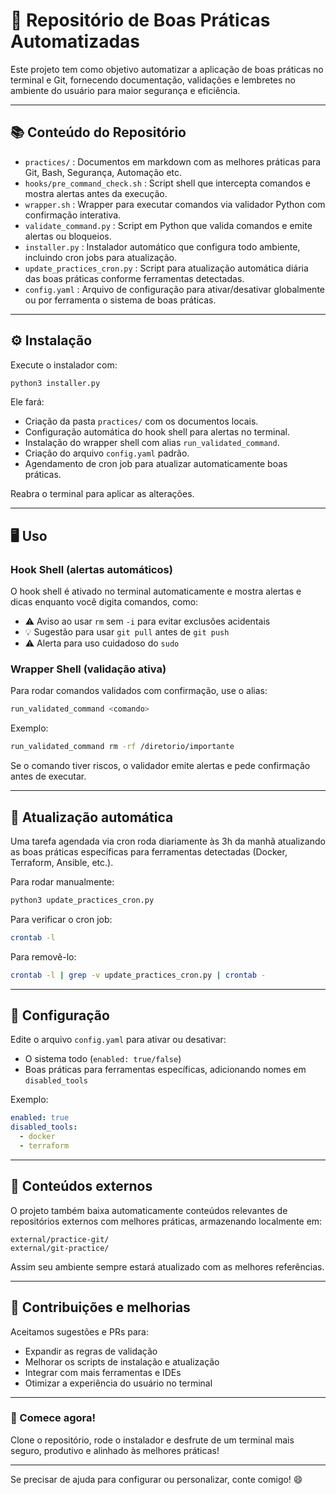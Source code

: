 # 🚀 Repositório de Boas Práticas Automatizadas

Este projeto tem como objetivo automatizar a aplicação de boas práticas no terminal e Git, fornecendo documentação, validações e lembretes no ambiente do usuário para maior segurança e eficiência.

---

## 📚 Conteúdo do Repositório

- `practices/` : Documentos em markdown com as melhores práticas para Git, Bash, Segurança, Automação etc.  
- `hooks/pre_command_check.sh` : Script shell que intercepta comandos e mostra alertas antes da execução.  
- `wrapper.sh` : Wrapper para executar comandos via validador Python com confirmação interativa.  
- `validate_command.py` : Script em Python que valida comandos e emite alertas ou bloqueios.  
- `installer.py` : Instalador automático que configura todo ambiente, incluindo cron jobs para atualização.  
- `update_practices_cron.py` : Script para atualização automática diária das boas práticas conforme ferramentas detectadas.  
- `config.yaml` : Arquivo de configuração para ativar/desativar globalmente ou por ferramenta o sistema de boas práticas.

---

## ⚙️ Instalação

Execute o instalador com:

```bash
python3 installer.py
```

Ele fará:

- Criação da pasta `practices/` com os documentos locais.  
- Configuração automática do hook shell para alertas no terminal.  
- Instalação do wrapper shell com alias `run_validated_command`.  
- Criação do arquivo `config.yaml` padrão.  
- Agendamento de cron job para atualizar automaticamente boas práticas.

Reabra o terminal para aplicar as alterações.

---

## 🖥️ Uso

### Hook Shell (alertas automáticos)

O hook shell é ativado no terminal automaticamente e mostra alertas e dicas enquanto você digita comandos, como:

- ⚠️ Aviso ao usar `rm` sem `-i` para evitar exclusões acidentais  
- 💡 Sugestão para usar `git pull` antes de `git push`  
- ⚠️ Alerta para uso cuidadoso do `sudo`

### Wrapper Shell (validação ativa)

Para rodar comandos validados com confirmação, use o alias:

```bash
run_validated_command <comando>
```

Exemplo:

```bash
run_validated_command rm -rf /diretorio/importante
```

Se o comando tiver riscos, o validador emite alertas e pede confirmação antes de executar.

---

## 🔄 Atualização automática

Uma tarefa agendada via cron roda diariamente às 3h da manhã atualizando as boas práticas específicas para ferramentas detectadas (Docker, Terraform, Ansible, etc.).

Para rodar manualmente:

```bash
python3 update_practices_cron.py
```

Para verificar o cron job:

```bash
crontab -l
```

Para removê-lo:

```bash
crontab -l | grep -v update_practices_cron.py | crontab -
```

---

## 🔧 Configuração

Edite o arquivo `config.yaml` para ativar ou desativar:

- O sistema todo (`enabled: true/false`)  
- Boas práticas para ferramentas específicas, adicionando nomes em `disabled_tools`

Exemplo:

```yaml
enabled: true
disabled_tools:
  - docker
  - terraform
```

---

## 📖 Conteúdos externos

O projeto também baixa automaticamente conteúdos relevantes de repositórios externos com melhores práticas, armazenando localmente em:

```
external/practice-git/
external/git-practice/
```

Assim seu ambiente sempre estará atualizado com as melhores referências.

---

## 🤝 Contribuições e melhorias

Aceitamos sugestões e PRs para:

- Expandir as regras de validação  
- Melhorar os scripts de instalação e atualização  
- Integrar com mais ferramentas e IDEs  
- Otimizar a experiência do usuário no terminal

---

### 🚀 Comece agora!

Clone o repositório, rode o instalador e desfrute de um terminal mais seguro, produtivo e alinhado às melhores práticas!

---

Se precisar de ajuda para configurar ou personalizar, conte comigo! 😄